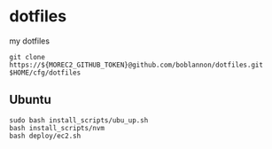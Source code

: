 # dotfiles

my dotfiles

```
git clone https://${MOREC2_GITHUB_TOKEN}@github.com/boblannon/dotfiles.git $HOME/cfg/dotfiles
```

## Ubuntu

```
sudo bash install_scripts/ubu_up.sh
bash install_scripts/nvm
bash deploy/ec2.sh
```
